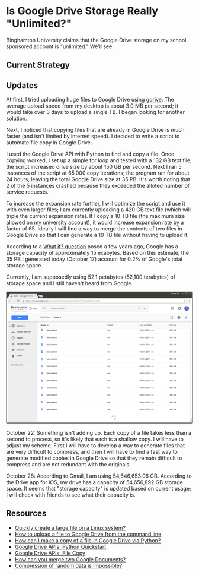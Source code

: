 # Is Google Drive Storage Really "Unlimited?"

Binghamton University claims that the Google Drive storage on my school sponsored account is "unlimited." We'll see.

## Current Strategy

## Updates

At first, I tried uploading huge files to Google Drive using [gdrive](https://github.com/prasmussen/gdrive). The average upload speed from my desktop is about 3.0 MB per second; it would take over 3 days to upload a single TB. I began looking for another solution.

Next, I noticed that copying files that are already in Google Drive is much faster (and isn't limited by internet speed). I decided to write a script to automate file copy in Google Drive.

I used the Google Drive API with Python to find and copy a file. Once copying worked, I set up a simple for loop and tested with a 132 GB text file; the script increased drive size by about 150 GB per second. Next I ran 5 instances of the script at 65,000 copy iterations; the program ran for about 24 hours, leaving the total Google Drive size at 35 PB. It's worth noting that 2 of the 5 instances crashed because they exceeded the alloted number of service requests.

To increase the expansion rate further, I will optimize the script and use it with even larger files; I am currently uploading a 420 GB text file (which will triple the current expansion rate). If I copy a 10 TB file (the maximum size allowed on my university account), it would increase expansion rate by a factor of 65. Ideally I will find a way to merge the contents of two files in Google Drive so that I can generate a 10 TB file without having to upload it.

According to a [What if? question](https://what-if.xkcd.com/63/) posed a few years ago, Google has a storage capacity of approximately 15 exabytes. Based on this estimate, the 35 PB I generated today (October 17) account for 0.2% of Google's total storage space.

Currently, I am supposedly using 52.1 petabytes (52,100 terabytes) of storage space and I still haven't heard from Google.

![](images/52PB.png)

October 22: Something isn't adding up. Each copy of a file takes less than a second to process, so it's likely that each is a shallow copy. I will have to adjust my scheme. First I will have to develop a way to generate files that are very difficult to compress, and then I will have to find a fast way to generate modified copies in Google Drive so that they remain difficult to compress and are not redundant with the originals.

October 28: According to Gmail, I am using 54,646,653.06 GB. According to the Drive app for iOS, my drive has a capacity of 54,656,892 GB storage space. It seems that "storage capacity" is updated based on current usage; I will check with friends to see what their capacity is.
## Resources

- [Quickly create a large file on a Linux system?](http://stackoverflow.com/questions/257844/quickly-create-a-large-file-on-a-linux-system)
- [How to upload a file to Google Drive from the command line](http://olivermarshall.net/how-to-upload-a-file-to-google-drive-from-the-command-line/)
- [How can I make a copy of a file in Google Drive via Python?](http://stackoverflow.com/questions/30716568/how-can-i-make-a-copy-of-a-file-in-google-drive-via-python)
- [Google Drive APIs: Python Quickstart](https://developers.google.com/drive/v3/web/quickstart/python)
- [Google Drive APIs: File Copy](https://developers.google.com/drive/v2/reference/files/copy#auth)
- [How can you merge two Google Documents?](http://webapps.stackexchange.com/questions/9641/how-can-you-merge-two-google-documents)
- [Compression of random data is impossible?](http://cs.stackexchange.com/questions/40239/compression-of-random-data-is-impossible)
